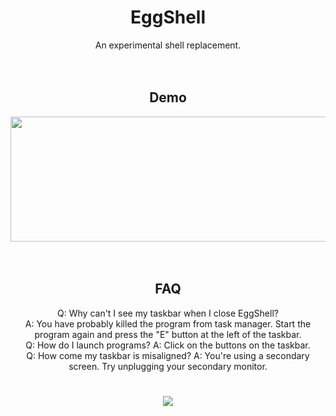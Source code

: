 <div align="center">
  <h1>EggShell</h1>
  An experimental shell replacement.
  <br><br><br>
  <h2>Demo</h2>
  <img src="https://i.imgur.com/Unh8Exm.gif" width="600" height="200">
  <br><br><br>
  <h2>FAQ</h2>
  Q: Why can't I see my taskbar when I close EggShell?<br>A: You have probably killed the program from task manager. Start the program again and press the "E" button at the left of the taskbar.<br>Q: How do I launch programs? A: Click on the buttons on the taskbar.<br>Q: How come my taskbar is misaligned? A: You're using a secondary screen. Try unplugging your secondary monitor.
  <h1></h1>
  <img src="https://img.shields.io/badge/EggOrg-by--AcaiBerii-green?style=for-the-badge">
</div>
